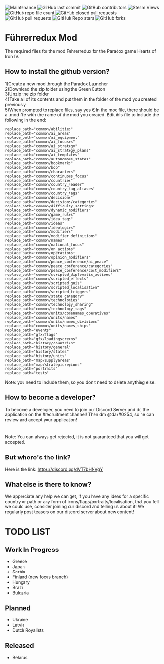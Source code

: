 ![Maintenance](https://img.shields.io/badge/Maintained-Yes-green)
![GitHub last commit](https://img.shields.io/github/last-commit/dax0102/fuhrerredux-mod)
![GitHub contributors](https://img.shields.io/github/contributors/dax0102/fuhrerredux-mod)
![Steam Views](https://img.shields.io/steam/views/2419457479?label=Steam%20Workshop%20Views)
![GitHub repo file count](https://img.shields.io/github/directory-file-count/dax0102/fuhrerredux-mod)
![GitHub closed pull requests](https://img.shields.io/github/issues-pr-closed/dax0102/fuhrerredux-mod)
![GitHub pull requests](https://img.shields.io/github/issues-pr/dax0102/fuhrerredux-mod)
![GitHub Repo stars](https://img.shields.io/github/stars/dax0102/fuhrerredux-mod?style=social)
![GitHub forks](https://img.shields.io/github/forks/dax0102/fuhrerredux-mod?style=social)
# Führerredux Mod
The required files for the mod Fuhrerredux for the Paradox game Hearts of Iron IV.
## How to install the github version?
1)Create a new mod through the Paradox Launcher                   
2)Download the zip folder using the Green Button              
3)Unzip the zip folder              
4)Take all of its contents and put them in the folder of the mod you created previously           
5)When prompted to replace files, say yes
6)In the mod file, there should be a .mod file with the name of the mod you created. Edit this file to include the following in the end:
```
replace_path="common/abilities"
replace_path="common/ai_areas"
replace_path="common/ai_equipment"
replace_path="common/ai_focuses"
replace_path="common/ai_strategy"
replace_path="common/ai_strategy_plans"
replace_path="common/ai_templates"
replace_path="common/autonomous_states"
replace_path="common/bookmarks"
replace_path="common/bop"
replace_path="common/characters"
replace_path="common/continuous_focus"
replace_path="common/countries"
replace_path="common/country_leader"
replace_path="common/country_tag_aliases"
replace_path="common/country_tags"
replace_path="common/decisions"
replace_path="common/decisions/categories"
replace_path="common/difficulty_settings"
replace_path="common/dynamic_modifiers"
replace_path="common/game_rules"
replace_path="common/idea_tags"
replace_path="common/ideas"
replace_path="common/ideologies"
replace_path="common/modifiers"
replace_path="common/modifier_definitions"
replace_path="common/names"
replace_path="common/national_focus"
replace_path="common/on_actions"
replace_path="common/operations"
replace_path="common/opinion_modifiers"
replace_path="common/peace_conference/ai_peace"
replace_path="common/peace_conference/categories"
replace_path="common/peace_conference/cost_modifiers"
replace_path="common/scripted_diplomatic_actions"
replace_path="common/scripted_effects"
replace_path="common/scripted_guis"
replace_path="common/scripted_localisation"
replace_path="common/scripted_triggers"
replace_path="common/state_category"
replace_path="common/technologies"
replace_path="common/technology_sharing"
replace_path="common/technology_tags"
replace_path="common/units/codenames_operatives"
replace_path="common/units/names"
replace_path="common/units/names_divisions"
replace_path="common/units/names_ships"
replace_path="events"
replace_path="gfx/flags"
replace_path="gfx/loadingscreens"
replace_path="history/countries"
replace_path="history/general"
replace_path="history/states"
replace_path="history/units"
replace_path="map/supplyareas"
replace_path="map/strategicregions"
replace_path="portraits"
replace_path="tests"
```
Note: you need to include them, so you don't need to delete anything else.
## How to become a developer?
To become a developer, you need to join our Discord Server and do the application on the #recruitment channel! Then dm @dax#0254, so he can review and accept your
application!
# 
Note: You can always get rejected, it is not guaranteed that you will get accepted.
## But where's the link?
Here is the link:
https://discord.gg/dVT7bHNVgY
## What else is there to know?
We appreciate any help we can get, if you have any ideas for a specific country or path or any form of icons/flags/portraits/localisation, that you fell we could use, consider joining our discord and telling us about it!
We regularly post teasers on our discord server about new content!
# TODO LIST
## Work In Progress
- Greece
- Japan
- Serbia
- Finland (new focus branch)
- Hungary
- Brazil
- Bulgaria
## Planned
- Ukraine
- Latvia
- Dutch Royalists
## Released
- Belarus
